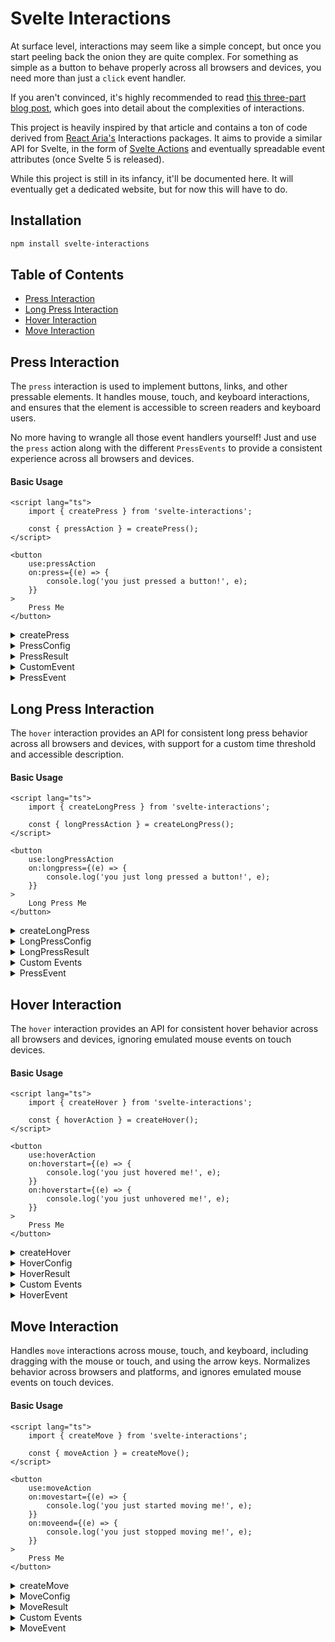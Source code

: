 # Svelte Interactions

At surface level, interactions may seem like a simple concept, but once you start peeling back the onion they are quite complex. For something as simple as a button to behave properly across all browsers and devices, you need more than just a `click` event handler.

If you aren't convinced, it's highly recommended to read [this three-part blog post](https://react-spectrum.adobe.com/blog/building-a-button-part-1.html), which goes into detail about the complexities of interactions.

This project is heavily inspired by that article and contains a ton of code derived from [React Aria's](https://react-spectrum.adobe.com) Interactions packages. It aims to provide a similar API for Svelte, in the form of [Svelte Actions](https://svelte.dev/docs/svelte-action) and eventually spreadable event attributes (once Svelte 5 is released).

While this project is still in its infancy, it'll be documented here. It will eventually get a dedicated website, but for now this will have to do.

## Installation

```bash
npm install svelte-interactions
```

## Table of Contents

- [Press Interaction](#press-interaction)
- [Long Press Interaction](#long-press-interaction)
- [Hover Interaction](#hover-interaction)
- [Move Interaction](#move-interaction)

## Press Interaction

The `press` interaction is used to implement buttons, links, and other pressable elements. It handles mouse, touch, and keyboard interactions, and ensures that the element is accessible to screen readers and keyboard users.

No more having to wrangle all those event handlers yourself! Just and use the `press` action along with the different `PressEvents` to provide a consistent experience across all browsers and devices.

#### Basic Usage

```svelte
<script lang="ts">
	import { createPress } from 'svelte-interactions';

	const { pressAction } = createPress();
</script>

<button
	use:pressAction
	on:press={(e) => {
		console.log('you just pressed a button!', e);
	}}
>
	Press Me
</button>
```

<details>
    <summary>
        <span> createPress </span>
    </summary>

Creates a new `press` interaction instance. Each element should have its own instance, as it maintains state for a single element. For example, if you had multiple buttons on a page:

```svelte
<script lang="ts">
	import { createPress } from 'svelte-interactions';

	const { pressAction: pressOne } = createPress();
	const { pressAction: pressTwo } = createPress();
</script>

<button use:pressOne on:press> Button One </button>
<button use:pressTwo on:press> Button Two </button>
```

</details>

<details>
    <summary>
        <span>PressConfig</span>
    </summary>

`createPress` takes in an optional `PressConfig` object, which can be used to customize the interaction.

```ts
import { createPress } from 'svelte-interactions';

const { pressAction } = createPress({ isDisabled: true });
```

```ts
type PressConfig = PressHandlers & {
	/**
	 * Whether the target is in a controlled press state
	 * (e.g. an overlay it triggers is open).
	 *
	 * @default false
	 */
	isPressed?: boolean;

	/**
	 * Whether the press events should be disabled.
	 *
	 * @default false
	 */
	isDisabled?: boolean;

	/**
	 * Whether the target should not receive focus on press.
	 *
	 * @default false
	 */
	preventFocusOnPress?: boolean;

	/**
	 * Whether press events should be canceled when the pointer
	 * leaves the target while pressed. By default, this is
	 * `false`, which means if the pointer returns back over
	 * the target while pressed, `pressstart`/`onPressStart`
	 * will be fired again. If set to `true`, the press is
	 * canceled when the pointer leaves the target and
	 * `pressstart`/`onPressStart` will not be fired if the
	 * pointer returns.
	 *
	 * @default false
	 */
	shouldCancelOnPointerExit?: boolean;

	/**
	 * Whether text selection should be enabled on the pressable element.
	 */
	allowTextSelectionOnPress?: boolean;
};
```

The `PressConfig` object also includes handlers for all the different `PressHandlers`. These are provided as a convenience, should you prefer to handle the events here rather than the custom `on:press*` events dispatched by the element with the `pressAction`.

Be aware that even if you use these handlers, the custom `on:press*` events for whatever handlers you use will not be dispatched to the element. We only dispatch the events that aren't handled by the `PressHandlers`.

```ts
type PressHandlers = {
	/**
	 * Handler called when the press is released over the target.
	 */
	onPress?: (e: PressEvent) => void;

	/**
	 * Handler called when a press interaction starts.
	 */
	onPressStart?: (e: PressEvent) => void;

	/**
	 * Handler called when a press interaction ends, either over
	 * the target or when the pointer leaves the target.
	 */
	onPressEnd?: (e: PressEvent) => void;

	/**
	 * Handler called when the press state changes.
	 */
	onPressChange?: (isPressed: boolean) => void;

	/**
	 * Handler called when a press is released over the target,
	 * regardless of whether it started on the target or not.
	 */
	onPressUp?: (e: PressEvent) => void;
};
```

</details>

<details>
    <summary>
        <span>PressResult</span>
    </summary>

The `createPress` function returns a `PressResult` object, which contains the `pressAction` action, and the `isPressed` state. More returned properties may be added in the future if needed.

```ts
type PressResult = {
	/** Whether the target is currently pressed. */
	isPressed: Readable<boolean>;
	/** A Svelte Action which handles applying the event listeners to the element. */
	pressAction: (node: HTMLElement | SVGElement) => PressActionReturn;
};
```

</details>

<details>
    <summary>
        <span>CustomEvent</span>
    </summary>

When you apply the `pressAction` to an element, it will dispatch custom `on:press*` events. You can use these or the `PressHandlers` to handle the various press events.

```ts
type PressActionReturn = ActionReturn<
	undefined,
	{
		/**
		 * Dispatched when the press is released over the target.
		 */
		'on:press'?: (e: CustomEvent<PressEvent>) => void;

		/**
		 * Dispatched when a press interaction starts.
		 */
		'on:pressstart'?: (e: CustomEvent<PressEvent>) => void;

		/**
		 * Dispatched when a press interaction ends, either over
		 * the target or when the pointer leaves the target.
		 */
		'on:pressend'?: (e: CustomEvent<PressEvent>) => void;

		/**
		 * Dispatched when a press is released over the target,
		 * regardless of whether it started on the target or not.
		 */
		'on:pressup'?: (e: CustomEvent<PressEvent>) => void;
	}
>;
```

</details>

<details>
    <summary>
        <span>PressEvent</span>
    </summary>

This is the event object dispatched by the custom `on:press*` events, and is also passed to the `PressHandlers` should you choose to use them.

```ts
type PointerType = 'mouse' | 'pen' | 'touch' | 'keyboard' | 'virtual';

interface PressEvent {
	/** The type of press event being fired. */
	type: 'pressstart' | 'pressend' | 'pressup' | 'press';

	/** The pointer type that triggered the press event. */
	pointerType: PointerType;

	/** The target element of the press event. */
	target: Element;

	/** Whether the shift keyboard modifier was held during the press event. */
	shiftKey: boolean;

	/** Whether the ctrl keyboard modifier was held during the press event. */
	ctrlKey: boolean;

	/** Whether the meta keyboard modifier was held during the press event. */
	metaKey: boolean;

	/** Whether the alt keyboard modifier was held during the press event. */
	altKey: boolean;

	/**
	 * By default, press events stop propagation to parent elements.
	 * In cases where a handler decides not to handle a specific event,
	 * it can call `continuePropagation()` to allow a parent to handle it.
	 */
	continuePropagation(): void;
}
```

</details>

## Long Press Interaction

The `hover` interaction provides an API for consistent long press behavior across all browsers and devices, with support for a custom time threshold and accessible description.

#### Basic Usage

```svelte
<script lang="ts">
	import { createLongPress } from 'svelte-interactions';

	const { longPressAction } = createLongPress();
</script>

<button
	use:longPressAction
	on:longpress={(e) => {
		console.log('you just long pressed a button!', e);
	}}
>
	Long Press Me
</button>
```

<details>
    <summary>
        <span>createLongPress</span>
    </summary>

Creates a new `longpress` interaction instance. Each element should have its own instance, as it maintains state for a single element. For example, if you had multiple buttons on a page:

```svelte
<script lang="ts">
	import { createLongPress } from 'svelte-interactions';

	const { longPressAction: longPressOne } = createLongPress();
	const { longPressAction: longPressTwo } = createLongPress();
</script>

<button use:longPressOne on:longpress> Button One </button>
<button use:longPressTwo on:longpress> Button Two </button>
```

</details>

<details>
    <summary>
        <span>LongPressConfig</span>
    </summary>

`createLongPress` takes in an optional `LongPressConfig` object, which can be used to customize the interaction.

```ts
import { createLongPress } from 'svelte-interactions';

const { pressLongAction } = createPress({ isDisabled: true, threshold: 1000 });
```

```ts
type LongPressConfig = LongPressHandlers & {
	/**
	 * Whether the long press events should be disabled
	 */
	isDisabled?: boolean;

	/**
	 * The amount of time (in milliseconds) to wait before
	 * triggering a long press event.
	 */
	threshold?: number;

	/**
	 * A description for assistive techology users indicating that a
	 * long press action is available, e.g. "Long press to open menu".
	 */
	accessibilityDescription?: string;
};
```

The `LongPressConfig` object also includes handlers for all the different `LongPressHandlers`. These are provided as a convenience, should you prefer to handle the events here rather than the custom `on:longpress*` events dispatched by the element with the `longPressAction`.

Be aware that even if you use these handlers, the custom `on:longpress*` events for whatever handlers you use will not be dispatched to the element. We only dispatch the events that aren't handled by the `LongPressHandlers`.

```ts
export type LongPressHandlers = {
	/**
	 * Handler that is called when a long press interaction starts.
	 */
	onLongPressStart?: (e: LongPressEvent) => void;

	/**
	 * Handler that is called when a long press interaction ends, either
	 * over the target or when the pointer leaves the target.
	 */
	onLongPressEnd?: (e: LongPressEvent) => void;

	/**
	 * Handler that is called when the threshold time is met while
	 * the press is over the target.
	 */
	onLongPress?: (e: LongPressEvent) => void;
};
```

</details>

<details>
    <summary>
        <span>LongPressResult</span>
    </summary>

The `createLongPress` function returns a `LongPressResult` object, which contains the `longPressAction` action, and the `description` state. More returned properties may be added in the future if needed.

```ts
type LongPressResult = {
	/**
	 * A Svelte action which handles applying the event listeners
	 * and dispatching events to the element
	 */
	longPressAction: (node: HTMLElement | SVGElement) => LongPressActionReturn;

	/**
	 * A writable store to manage the accessible description for the long
	 * press action. It's initially populated with the value passed to the
	 * `accessibilityDescription` config option, but can be updated at any
	 * time by calling `description.set()`, and the new description will
	 * reflect in the DOM.
	 */
	accessibilityDescription: Writable<string | undefined>;
};
```

</details>

<details>
    <summary>
        <span>Custom Events</span>
    </summary>

When you apply the `longPressAction` to an element, it will dispatch custom `on:longpress*` events for events you aren't handling via the `LongPressConfig` props. You can use these or the `LongPressHandlers` to handle the various `longpress` events.

```ts
type LongPressActionReturn = ActionReturn<
	undefined,
	{
		/**
		 * Dispatched when the threshold time is met while
		 * the press is over the target.
		 */
		'on:longpress'?: (e: CustomEvent<LongPressEvent>) => void;

		/**
		 * Dispatched when a long press interaction starts.
		 */
		'on:longpressstart'?: (e: CustomEvent<LongPressEvent>) => void;

		/**
		 * Dispatched when a long press interaction ends, either
		 * over the target or when the pointer leaves the target.
		 */
		'on:longpressend'?: (e: CustomEvent<LongPressEvent>) => void;
	}
>;
```

</details>

<details>
    <summary>
        <span>PressEvent</span>
    </summary>

This is the event object dispatched by the custom `on:press*` events, and is also passed to the `PressHandlers` should you choose to use them.

```ts
type PointerType = 'mouse' | 'pen' | 'touch' | 'keyboard' | 'virtual';

interface PressEvent {
	/** The type of longpress event being fired. */
	type: 'longpressstart' | 'longpressend' | 'longpress';

	/** The pointer type that triggered the press event. */
	pointerType: PointerType;

	/** The target element of the press event. */
	target: Element;

	/** Whether the shift keyboard modifier was held during the press event. */
	shiftKey: boolean;

	/** Whether the ctrl keyboard modifier was held during the press event. */
	ctrlKey: boolean;

	/** Whether the meta keyboard modifier was held during the press event. */
	metaKey: boolean;

	/** Whether the alt keyboard modifier was held during the press event. */
	altKey: boolean;
}
```

</details>

## Hover Interaction

The `hover` interaction provides an API for consistent hover behavior across all browsers and devices, ignoring emulated mouse events on touch devices.

#### Basic Usage

```svelte
<script lang="ts">
	import { createHover } from 'svelte-interactions';

	const { hoverAction } = createHover();
</script>

<button
	use:hoverAction
	on:hoverstart={(e) => {
		console.log('you just hovered me!', e);
	}}
	on:hoverstart={(e) => {
		console.log('you just unhovered me!', e);
	}}
>
	Press Me
</button>
```

<details>
    <summary>
        <span>createHover</span>
    </summary>

Creates a new `hover` interaction instance. Each element should have its own instance, as it maintains state for a single element. For example, if you had multiple elements you wanted to apply hover state to on a page:

```svelte
<script lang="ts">
	import { createPress } from 'svelte-interactions';

	const { hoverAction: hoverOne } = createHover();
	const { hoverAction: hoverTwo } = createHover();
</script>

<div use:hoverOne on:hoverstart>Hoverable element one</div>
<div use:hoverTwo on:hoverstart>Hoverable element two</div>
```

</details>

<details>
    <summary>
        <span>HoverConfig</span>
    </summary>

The `createHover` function takes in an optional `HoverConfig` object, which can be used to customize the interaction.

```ts
import { createHover } from 'svelte-interactions';

const { hoverAction } = createHover({ isDisabled: true });
```

```ts
type HoverConfig = HoverHandlers & {
	/**
	 * Whether the hover events should be disabled
	 */
	isDisabled?: boolean;
};
```

The `HoverConfig` object also includes handlers for all the different `HoverHandlers`. These are provided as a convenience, should you prefer to handle the events here rather than the custom `on:hover*` events dispatched by the element with the `hoverAction`.

Be aware that even if you use these handlers, the custom `on:hover*` events for whatever handlers you use will not be dispatched to the element. We only dispatch the events that aren't handled by the `HoverHandlers`.

```ts
type HoverHandlers = {
	/**
	 * Handler called when a hover interaction starts.
	 */
	onHoverStart?: (e: HoverEvent) => void;

	/**
	 * Handler called when a hover interaction ends.
	 */
	onHoverEnd?: (e: HoverEvent) => void;

	/**
	 * Handler called when the hover state changes.
	 */
	onHoverChange?: (isHovering: boolean) => void;
};
```

</details>

<details>
    <summary>
        <span>HoverResult</span>
    </summary>

The `createHover` function returns a `HoverResult` object, which contains the `hoverAction` action, and the `isHovering` state. More returned properties may be added in the future if needed.

```ts
export type HoverResult = {
	/**
	 * Whether the element is currently being hovered
	 */
	isHovered: Readable<boolean>;

	/**
	 * A Svelte action which handles applying the event listeners
	 * to the element and dispatching the custom `on:hover*` events.
	 */
	hoverAction: (node: HTMLElement | SVGElement) => HoverActionReturn;
};
```

</details>

<details>
    <summary>
        <span>Custom Events</span>
    </summary>

When you apply the `hoverAction` to an element, it will dispatch custom `on:hover*` events. You can use these or the `HoverHandlers` to handle the various hover events.

```ts
type HoverActionReturn = ActionReturn<
	undefined,
	{
		/**
		 * Dispatched when a hover interaction starts.
		 */
		'on:hoverstart'?: (e: CustomEvent<HoverEvent>) => void;

		/**
		 * Dispatched when a hover interaction ends.
		 */
		'on:hoverend'?: (e: CustomEvent<HoverEvent>) => void;
	}
>;
```

</details>

<details>
    <summary>
        <span>HoverEvent</span>
    </summary>

This is the event object dispatched by the custom `on:hover*` events, and is also passed to the `HoverHandlers` should you choose to use them.

```ts
interface HoverEvent {
	/** The type of hover event being fired. */
	type: 'hoverstart' | 'hoverend';
	/** The pointer type that triggered the hover event. */
	pointerType: 'mouse' | 'pen';
	/** The target element of the hover event. */
	target: Element;
}
```

</details>

## Move Interaction

Handles `move` interactions across mouse, touch, and keyboard, including dragging with the mouse or touch, and using the arrow keys. Normalizes behavior across browsers and platforms, and ignores emulated mouse events on touch devices.

#### Basic Usage

```svelte
<script lang="ts">
	import { createMove } from 'svelte-interactions';

	const { moveAction } = createMove();
</script>

<button
	use:moveAction
	on:movestart={(e) => {
		console.log('you just started moving me!', e);
	}}
	on:moveend={(e) => {
		console.log('you just stopped moving me!', e);
	}}
>
	Press Me
</button>
```

<details>
    <summary>
        <span>createMove</span>
    </summary>

Creates a new `press` interaction instance. Each element should have its own instance, as it maintains state for a single element. For example, if you had multiple buttons on a page:

```svelte
<script lang="ts">
	import { createMove } from 'svelte-interactions';

	const { moveAction } = createMove();
</script>

<div use:moveAction on:move> Moveable Area </div>
```

</details>

<details>
    <summary>
        <span>MoveConfig</span>
    </summary>

```ts
export type MoveConfig = MoveHandlers & { }
```

The `MoveConfig` object also includes handlers for all the different `MoveHandlers`. These are provided as a convenience, should you prefer to handle the events here rather than the custom `on:move*` events dispatched by the element with the `moveAction`.

Be aware that even if you use these handlers, the custom `on:move*` events for whatever handlers you use will not be dispatched to the element. We only dispatch the events that aren't handled by the `MoveHandlers`.

```ts
export type MoveHandlers = {
	/**
	 * Handler that is called when a move interaction starts.
	 */
	onMoveStart?: (e: MoveStartEvent) => void;

	/**
	 * Handler that is called when a move interaction ends.
	 */
	onMoveEnd?: (e: MoveEndEvent) => void;

	/**
	 * Handler that is called when the element is moved.
	 */
	onMove?: (e: MoveMoveEvent) => void;
}
```

</details>

<details>
    <summary>
        <span>MoveResult</span>
    </summary>

The `createMove` function returns a `MoveResult` object, which contains the `moveAction` action. More returned properties may be added in the future if needed.

```ts
export type MoveResult = {
	/**
	 * A Svelte action which handles applying the event listeners
	 * and dispatching events to the element
	 */
	moveAction: (node: HTMLElement | SVGElement) => MoveActionReturn;
};
```

</details>

<details>
    <summary>
        <span>Custom Events</span>
    </summary>

When you apply the `moveAction` to an element, it will dispatch custom `on:move*` events. You can use these or the `MoveHandlers` to handle the various move events.

```ts
type MoveActionReturn = ActionReturn<
	undefined,
	{
		'on:move'?: (e: CustomEvent<MoveMoveEvent>) => void;
		'on:movestart'?: (e: CustomEvent<MoveStartEvent>) => void;
		'on:moveend'?: (e: CustomEvent<MoveEndEvent>) => void;
	}
>;
```

</details>

<details>
    <summary>
        <span>MoveEvent</span>
    </summary>

This is the event object dispatched by the custom `on:move*` events, and is also passed to the `MoveHandlers` should you choose to use them.

```ts
export interface BaseMoveEvent {
	/** The pointer type that triggered the move event. */
	pointerType: PointerType;

	/** Whether the shift keyboard modifier was held during the move event. */
	shiftKey: boolean;

	/** Whether the ctrl keyboard modifier was held during the move event. */
	ctrlKey: boolean;

	/** Whether the meta keyboard modifier was held during the move event. */
	metaKey: boolean;

	/** Whether the alt keyboard modifier was held during the move event. */
	altKey: boolean;
}

export interface MoveStartEvent extends BaseMoveEvent {
	/** The type of move event being fired. */
	type: 'movestart';
}

export interface MoveMoveEvent extends BaseMoveEvent {
	/** The type of move event being fired. */
	type: 'move';

	/** The amount moved in the X direction since the last event. */
	deltaX: number;

	/** The amount moved in the Y direction since the last event. */
	deltaY: number;
}

export interface MoveEndEvent extends BaseMoveEvent {
	/** The type of move event being fired. */
	type: 'moveend';
}

export type MoveEvent = MoveStartEvent | MoveMoveEvent | MoveEndEvent;
```

</details>
